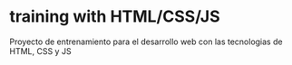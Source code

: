 # training with HTML/CSS/JS

Proyecto de entrenamiento para el desarrollo web con las tecnologias de HTML, CSS y JS
